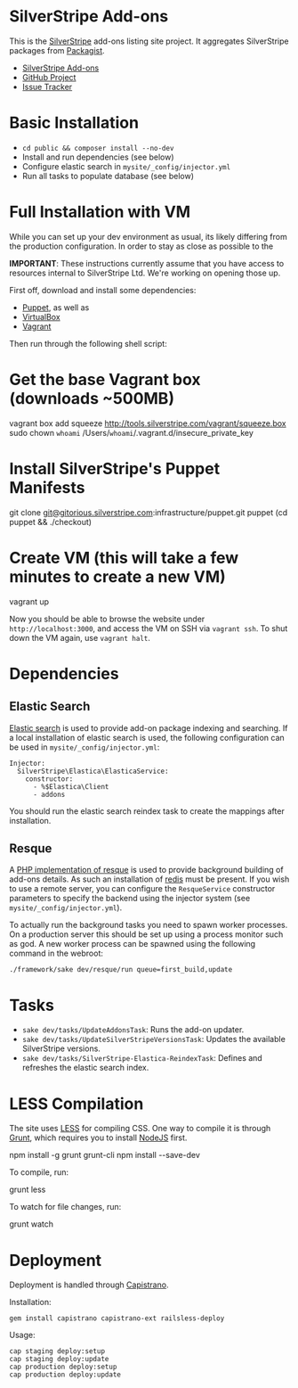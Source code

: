 SilverStripe Add-ons
====================

This is the [SilverStripe](http://silverstripe.org) add-ons listing site
project. It aggregates SilverStripe packages from [Packagist](http://packagist.org).

* [SilverStripe Add-ons](http://addons.silverstripe.org)
* [GitHub Project](https://github.com/silverstripe/addons.silverstripe.org)
* [Issue Tracker](https://github.com/silverstripe/addons.silverstripe.org/issues)

Basic Installation
============

 * `cd public && composer install --no-dev`
 * Install and run dependencies (see below)
 * Configure elastic search in `mysite/_config/injector.yml`
 * Run all tasks to populate database (see below)

Full Installation with VM
============

While you can set up your dev environment as usual,
its likely differing from the production configuration.
In order to stay as close as possible to the 

**IMPORTANT**: These instructions currently assume that you
have access to resources internal to SilverStripe Ltd.
We're working on opening those up.

First off, download and install some dependencies:

 * [Puppet](https://puppetlabs.com/puppet/puppet-open-source/), as well as 
 * [VirtualBox](https://www.virtualbox.org/)
 * [Vagrant](http://downloads.vagrantup.com/)

Then run through the following shell script:

  # Get the base Vagrant box (downloads ~500MB)
  vagrant box add squeeze http://tools.silverstripe.com/vagrant/squeeze.box
  sudo chown `whoami` /Users/`whoami`/.vagrant.d/insecure_private_key

  # Install SilverStripe's Puppet Manifests
  git clone git@gitorious.silverstripe.com:infrastructure/puppet.git puppet
  (cd puppet && ./checkout)

  # Create VM (this will take a few minutes to create a new VM)
  vagrant up

Now you should be able to browse the website under `http://localhost:3000`,
and access the VM on SSH via `vagrant ssh`. To shut down the VM again, use `vagrant halt`.

Dependencies
============

Elastic Search
--------------

[Elastic search](www.elasticsearch.org) is used to provide add-on package indexing and searching. If a
local installation of elastic search is used, the following configuration can be used
in `mysite/_config/injector.yml`:

    Injector:
      SilverStripe\Elastica\ElasticaService:
        constructor:
          - %$Elastica\Client
          - addons

You should run the elastic search reindex task to create the mappings after installation.

Resque
------

A [PHP implementation of resque](https://github.com/chrisboulton/php-resque) 
is used to provide background building of add-ons
details. As such an installation of [redis](http://redis.io/) must be present. If you wish to use a
remote server, you can configure the `ResqueService` constructor parameters to
specify the backend using the injector system (see `mysite/_config/injector.yml`).

To actually run the background tasks you need to spawn worker processes. On a
production server this should be set up using a process monitor such as god. A
new worker process can be spawned using the following command in the webroot:

    ./framework/sake dev/resque/run queue=first_build,update

Tasks
============

 * `sake dev/tasks/UpdateAddonsTask`: Runs the add-on updater.
 * `sake dev/tasks/UpdateSilverStripeVersionsTask`: Updates the available SilverStripe versions.
 * `sake dev/tasks/SilverStripe-Elastica-ReindexTask`: Defines and refreshes the elastic search index.

LESS Compilation
===========

The site uses [LESS](http://lesscss.org) for compiling CSS.
One way to compile it is through [Grunt](http://gruntjs.org),
which requires you to install [NodeJS](http://nodejs.org) first.

  npm install -g grunt grunt-cli
  npm install --save-dev

To compile, run:

  grunt less

To watch for file changes, run:

  grunt watch

Deployment
============

Deployment is handled through [Capistrano](https://github.com/capistrano/capistrano).

Installation:

	gem install capistrano capistrano-ext railsless-deploy

Usage:

	cap staging deploy:setup
	cap staging deploy:update
	cap production deploy:setup
	cap production deploy:update